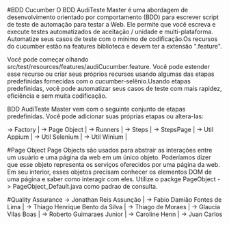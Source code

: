 #BDD Cucumber
O BDD AudiTeste Master é uma abordagem de desenvolvimento orientado por comportamento (BDD) para escrever script de teste de automação para testar a Web. Ele permite que você escreva e execute testes automatizados de aceitação / unidade e multi-plataforma. Automatize seus casos de teste com o mínimo de codificação.Os recursos do cucumber estão na features biblioteca e devem ter a extensão ".feature".

Você pode começar olhando src/test/resources/features/audiCucumber.feature. Você pode estender esse recurso ou criar seus próprios recursos usando algumas das etapas predefinidas fornecidas com o cucumber-selênio.Usando etapas predefinidas, você pode automatizar seus casos de teste com mais rapidez, eficiência e sem muita codificação.

BDD AudiTeste Master vem com o seguinte conjunto de etapas predefinidas. Você pode adicionar suas próprias etapas ou altera-las:

-> Factory |
-> Page Object |
-> Runners |
-> Steps |
-> StepsPage |
-> Util Appium |
-> Util Selenium |
-> Util Winium |

#Page Object
Page Objects são usados para abstrair as interações entre um usuário e uma página da web em um único objeto. Poderíamos dizer que esse objeto representa os serviços oferecidos por uma página da web. Em seu interior, esses objetos precisam conhecer os elementos DOM de uma página e saber como interagir com eles. Utilize o packge PageObject -> PageObject_Default.java como padrao de consulta.

#Quality Assurance
-> Jonathan Reis Assunção |
-> Fabio Damião Fontes de Lima |
-> Thiago Henrique Bento da Silva |
-> Thiago de Moraes |
-> Glaucia Vilas Boas | 
-> Roberto Guimaraes Junior |
-> Caroline Henn |
-> Juan Carlos




